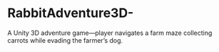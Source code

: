# RabbitAdventure3D-
A Unity 3D adventure game—player navigates a farm maze collecting carrots while evading the farmer’s dog.
